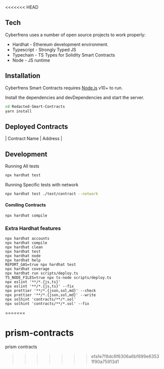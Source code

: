 <<<<<<< HEAD

## Tech

Cyberfrens  uses a number of open source projects to work properly:

- Hardhat - Ethereum development environment.
- Typescript - Strongly Typed JS
- Typechain - TS Types for Solidity Smart Contracts
- Node - JS runtime


## Installation

Cyberfrens Smart Contracts requires [Node.js](https://nodejs.org/) v10+ to run.

Install the dependencies and devDependencies and start the server.

```sh
cd Redacted-Smart-Contracts
yarn install
```


## Deployed Contracts

| Contract Name | Address |



## Development
Running All tests
```sh
npx hardhat test
```

Running Specific tests with network
```sh
npx hardhat test ./test/contract --network
```
#### Comiling Contracts 
```sh
npx hardhat compile
```

### Extra Hardhat features 
```shell
npx hardhat accounts
npx hardhat compile
npx hardhat clean
npx hardhat test
npx hardhat node
npx hardhat help
REPORT_GAS=true npx hardhat test
npx hardhat coverage
npx hardhat run scripts/deploy.ts
TS_NODE_FILES=true npx ts-node scripts/deploy.ts
npx eslint '**/*.{js,ts}'
npx eslint '**/*.{js,ts}' --fix
npx prettier '**/*.{json,sol,md}' --check
npx prettier '**/*.{json,sol,md}' --write
npx solhint 'contracts/**/*.sol'
npx solhint 'contracts/**/*.sol' --fix
```
[//]: # 
   [node.js]: <http://nodejs.org>

=======
# prism-contracts
prism contracts
>>>>>>> efa1e7f8dc6f6306a6bf899e63531f90a75913d1
